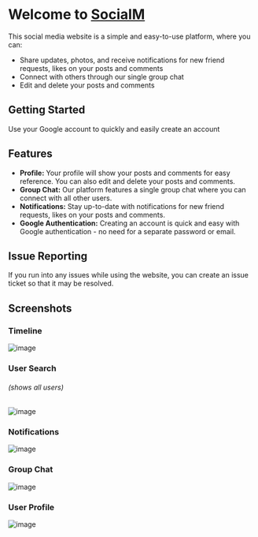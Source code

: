 # Welcome to <a href="https://ihascats.github.io/socialm/">SocialM</a>

This social media website is a simple and easy-to-use platform, where you can:

<ul>
<li>Share updates, photos, and receive notifications for new friend requests, likes on your posts and comments</li>
<li>Connect with others through our single group chat</li>
<li>Edit and delete your posts and comments</li>
</ul>

## Getting Started

Use your Google account to quickly and easily create an account

## Features

<ul>
<li><b>Profile:</b> Your profile will show your posts and comments for easy reference. You can also edit and delete your posts and comments.</li>
<li><b>Group Chat:</b> Our platform features a single group chat where you can connect with all other users.</li>
<li><b>Notifications:</b> Stay up-to-date with notifications for new friend requests, likes on your posts and comments.</li>
<li><b>Google Authentication:</b> Creating an account is quick and easy with Google authentication - no need for a separate password or email.</li>
</ul>

## Issue Reporting

If you run into any issues while using the website, you can create an issue ticket so that it may be resolved.

## Screenshots

### Timeline

![image](https://user-images.githubusercontent.com/94207512/206256693-6682054c-420c-47cb-a957-981c57d3e6b0.png)

### User Search

###### (shows all users)

![image](https://user-images.githubusercontent.com/94207512/206261850-565f1e42-945c-4e34-bb17-9ba3796d8c8e.png)

### Notifications

![image](https://user-images.githubusercontent.com/94207512/206263043-b7bdc523-870a-466b-af48-fc16a6e6a454.png)

### Group Chat

![image](https://user-images.githubusercontent.com/94207512/206262344-0b50f0b6-c922-48d5-b15d-b8c1d5d0b01b.png)

### User Profile

![image](https://user-images.githubusercontent.com/94207512/206260709-ddce5219-7186-4926-9344-552096ef428a.png)
